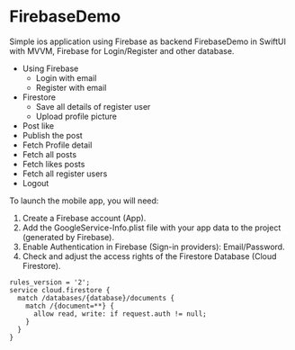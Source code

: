 # FirebaseDemo
Simple ios application using Firebase as backend
FirebaseDemo in SwiftUI with MVVM, 
Firebase for Login/Register and other database.


- Using Firebase 
  - Login with email
  - Register with email
- Firestore
  - Save all details of register user
  - Upload profile picture
- Post like
- Publish the post
- Fetch Profile detail
- Fetch all posts
- Fetch likes posts
- Fetch all register users
- Logout

To launch the mobile app, you will need:
1. Create a Firebase account (App).
2. Add the GoogleService-Info.plist file with your app data to the project (generated by Firebase).
3. Enable Authentication in Firebase (Sign-in providers): Email/Password.
4. Check and adjust the access rights of the Firestore Database (Cloud Firestore).

```
rules_version = '2';
service cloud.firestore {
  match /databases/{database}/documents {
    match /{document=**} {
      allow read, write: if request.auth != null;
    }
  }
}
```

